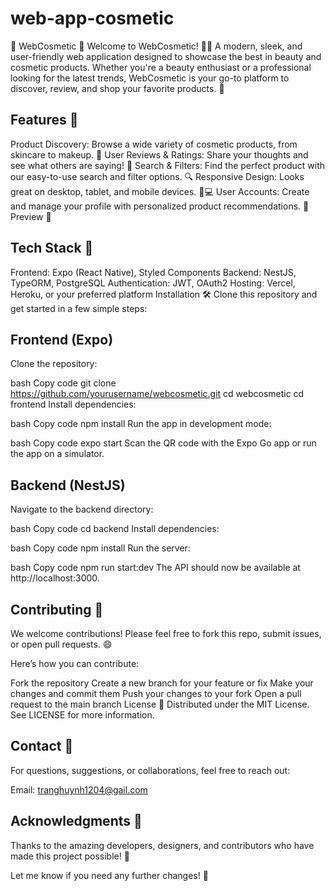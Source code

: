 # web-app-cosmetic
🌸 WebCosmetic 🌸
Welcome to WebCosmetic! 🎨✨ A modern, sleek, and user-friendly web application designed to showcase the best in beauty and cosmetic products. Whether you're a beauty enthusiast or a professional looking for the latest trends, WebCosmetic is your go-to platform to discover, review, and shop your favorite products. 💄

## Features 🧴
Product Discovery: Browse a wide variety of cosmetic products, from skincare to makeup. 💅
User Reviews & Ratings: Share your thoughts and see what others are saying! 🌟
Search & Filters: Find the perfect product with our easy-to-use search and filter options. 🔍
Responsive Design: Looks great on desktop, tablet, and mobile devices. 📱💻
User Accounts: Create and manage your profile with personalized product recommendations. 💖
Preview 🎀

## Tech Stack 🚀
Frontend: Expo (React Native), Styled Components
Backend: NestJS, TypeORM, PostgreSQL
Authentication: JWT, OAuth2
Hosting: Vercel, Heroku, or your preferred platform
Installation 🛠️
Clone this repository and get started in a few simple steps:

## Frontend (Expo)
Clone the repository:

bash
Copy code
git clone https://github.com/yourusername/webcosmetic.git
cd webcosmetic
cd frontend
Install dependencies:

bash
Copy code
npm install
Run the app in development mode:

bash
Copy code
expo start
Scan the QR code with the Expo Go app or run the app on a simulator.

## Backend (NestJS)
Navigate to the backend directory:

bash
Copy code
cd backend
Install dependencies:

bash
Copy code
npm install
Run the server:

bash
Copy code
npm run start:dev
The API should now be available at http://localhost:3000.

## Contributing 💌
We welcome contributions! Please feel free to fork this repo, submit issues, or open pull requests. 😄

Here’s how you can contribute:

Fork the repository
Create a new branch for your feature or fix
Make your changes and commit them
Push your changes to your fork
Open a pull request to the main branch
License 📝
Distributed under the MIT License. See LICENSE for more information.

## Contact 💬
For questions, suggestions, or collaborations, feel free to reach out:

Email: tranghuynh1204@gail.com

## Acknowledgments 🌟
Thanks to the amazing developers, designers, and contributors who have made this project possible! 🙌

Let me know if you need any further changes! 🌸
